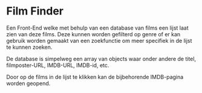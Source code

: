 # Film Finder

Een Front-End welke met behulp van een database van films een lijst laat zien van deze films. Deze kunnen worden gefilterd op genre of er kan gebruik worden gemaakt van een zoekfunctie om meer specifiek in de lijst te kunnen zoeken.

De database is simpelweg een array van objects waar onder andere de titel, filmposter-URL, IMDB-URL, IMDB-id, etc.

Door op de films in de lijst te klikken kan de bijbehorende IMDB-pagina worden geopend.
